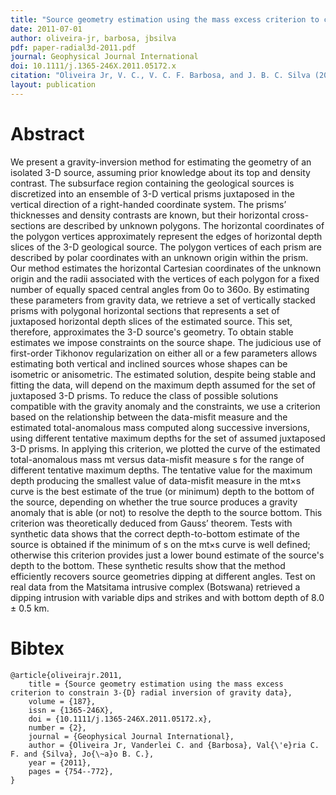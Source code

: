 ```yaml
---
title: "Source geometry estimation using the mass excess criterion to constrain 3-D radial inversion of gravity data"
date: 2011-07-01
author: oliveira-jr, barbosa, jbsilva
pdf: paper-radial3d-2011.pdf
journal: Geophysical Journal International
doi: 10.1111/j.1365-246X.2011.05172.x
citation: "Oliveira Jr, V. C., V. C. F. Barbosa, and J. B. C. Silva (2011), Source geometry estimation using the mass excess criterion to constrain 3-D radial inversion of gravity data, Geophysical Journal International, 187(2), 754-772, doi:10.1111/j.1365-246X.2011.05172.x.  "
layout: publication
---
```


# Abstract

We present a gravity-inversion method for estimating the geometry of an
isolated 3-D source, assuming prior knowledge about its top and density
contrast. The subsurface region containing the geological sources is
discretized into an ensemble of 3-D vertical prisms juxtaposed in the vertical
direction of a right-handed coordinate system. The prisms’ thicknesses and
density contrasts are known, but their horizontal cross-sections are described
by unknown polygons. The horizontal coordinates of the polygon vertices
approximately represent the edges of horizontal depth slices of the 3-D
geological source. The polygon vertices of each prism are described by polar
coordinates with an unknown origin within the prism. Our method estimates the
horizontal Cartesian coordinates of the unknown origin and the radii associated
with the vertices of each polygon for a fixed number of equally spaced central
angles from 0o to 360o. By estimating these parameters from gravity data, we
retrieve a set of vertically stacked prisms with polygonal horizontal sections
that represents a set of juxtaposed horizontal depth slices of the estimated
source. This set, therefore, approximates the 3-D source's geometry. To obtain
stable estimates we impose constraints on the source shape. The judicious use
of first-order Tikhonov regularization on either all or a few parameters allows
estimating both vertical and inclined sources whose shapes can be isometric or
anisometric. The estimated solution, despite being stable and fitting the data,
will depend on the maximum depth assumed for the set of juxtaposed 3-D prisms.
To reduce the class of possible solutions compatible with the gravity anomaly
and the constraints, we use a criterion based on the relationship between the
data-misfit measure and the estimated total-anomalous mass computed along
successive inversions, using different tentative maximum depths for the set of
assumed juxtaposed 3-D prisms. In applying this criterion, we plotted the curve
of the estimated total-anomalous mass mt versus data-misfit measure s for the
range of different tentative maximum depths. The tentative value for the
maximum depth producing the smallest value of data-misfit measure in the mt×s
curve is the best estimate of the true (or minimum) depth to the bottom of the
source, depending on whether the true source produces a gravity anomaly that is
able (or not) to resolve the depth to the source bottom. This criterion was
theoretically deduced from Gauss’ theorem. Tests with synthetic data shows that
the correct depth-to-bottom estimate of the source is obtained if the minimum
of s on the mt×s curve is well defined; otherwise this criterion provides just
a lower bound estimate of the source's depth to the bottom. These synthetic
results show that the method efficiently recovers source geometries dipping at
different angles. Test on real data from the Matsitama intrusive complex
(Botswana) retrieved a dipping intrusion with variable dips and strikes and
with bottom depth of 8.0 ± 0.5 km.



# Bibtex

    @article{oliveirajr.2011,
        title = {Source geometry estimation using the mass excess criterion to constrain 3-{D} radial inversion of gravity data},
        volume = {187},
        issn = {1365-246X},
        doi = {10.1111/j.1365-246X.2011.05172.x},
        number = {2},
        journal = {Geophysical Journal International},
        author = {Oliveira Jr, Vanderlei C. and {Barbosa}, Val{\'e}ria C. F. and {Silva}, Jo{\~a}o B. C.},
        year = {2011},
        pages = {754--772},
    }
